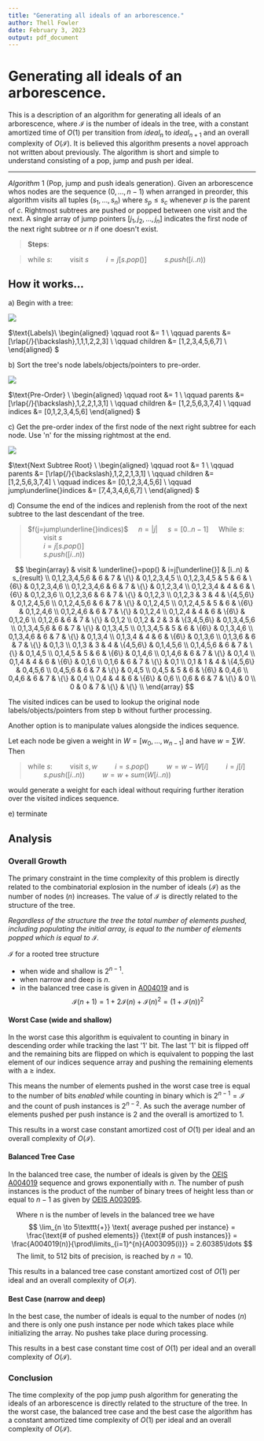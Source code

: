 ```yaml
---
title: "Generating all ideals of an arborescence."
author: Thell Fowler
date: February 3, 2023
output: pdf_document
---
```


# Generating all ideals of an arborescence.

This is a description of an algorithm for generating all ideals of an arborescence, where $\mathcal{I}$ is the number of ideals in the tree, with a constant amortized time of $O(1)$ per transition from $ideal_n$ to $ideal_{n+1}$ and an overall complexity of $O(\mathcal{I})$. It is believed this algorithm presents a novel approach not written about previously. The algorithm is short and simple to understand consisting of a pop, jump and push per ideal.

----

$Algorithm\ 1$ (Pop, jump and push ideals generation). Given an arborescence whos nodes are the sequence $(0, \ldots, n-1)$ when arranged in preorder, this algorithm visits all tuples $(s_1, \ldots, s_n)$ where $s_p \le s_c$ whenever $p$ is the parent of $c$. Rightmost subtrees are pushed or popped between one visit and the next. A single array of jump pointers $[j_1, j_2,\ldots,j_{n}]$ indicates the first node of the next right subtree or $n$ if one doesn't exist.


> **Steps**: 

> $\text{while } s$:
$\qquad\text{visit } s$
$\qquad i = j[s.pop()]$
$\qquad s.push([i..n))$

## How it works...

a) Begin with a tree:

<img src="./images/tree.svg">

$\text{Labels}\\
\begin{aligned}
\qquad root &= 1 \\
\qquad parents &= [\rlap{/}{\backslash},1,1,1,2,2,3] \\
\qquad children &= [1,2,3,4,5,6,7] \\
\end{aligned}
$

b) Sort the tree's node labels/objects/pointers to pre-order.


<img src="./images/pre-ordered-nodes.svg">

$\text{Pre-Order} \\
\begin{aligned}
\qquad root &= 1 \\
\qquad parents &= [\rlap{/}{\backslash},1,2,2,1,3,1] \\
\qquad children &= [1,2,5,6,3,7,4] \\
\qquad indices &= [0,1,2,3,4,5,6]
\end{aligned}
$

c) Get the pre-order index of the first node of the next right subtree for each node. Use 'n' for the missing rightmost at the end.

<img src="./images/jump-indices.svg">


$\text{Next Subtree Root} \\
\begin{aligned}
\qquad root &= 1 \\
\qquad parents &= [\rlap{/}{\backslash},1,2,2,1,3,1] \\
\qquad children &= [1,2,5,6,3,7,4] \\
\qquad indices &= [0,1,2,3,4,5,6] \\
\qquad jump\underline{}indices &= [7,4,3,4,6,6,7] \\
\end{aligned}
$

d) Consume the end of the indices and replenish from the root of the next subtree to the last descendant of the tree.

> $f(j=jump\underline{}indices)$
> $\quad n = |j|$
> $\quad s = [0..n-1]$
> $\quad \text{While } s$:  
$\qquad\text{visit } s$   
$\qquad i = j[s.pop()]$    
$\qquad s.push([i..n))$

$$
\begin{array}
    & visit & \underline{}=pop() & i=j[\underline{}] & [i..n) & s_{result} \\
    0,1,2,3,4,5,6   & 6 & 7 & \{\}        & 0,1,2,3,4,5 \\
    0,1,2,3,4,5     & 5 & 6 & \{6\}       & 0,1,2,3,4,6 \\
    0,1,2,3,4,6     & 6 & 7 & \{\}        & 0,1,2,3,4 \\
    0,1,2,3,4       & 4 & 6 & \{6\}       & 0,1,2,3,6 \\
    0,1,2,3,6       & 6 & 7 & \{\}        & 0,1,2,3 \\
    0,1,2,3         & 3 & 4 & \{4,5,6\}   & 0,1,2,4,5,6 \\
    0,1,2,4,5,6     & 6 & 7 & \{\}        & 0,1,2,4,5 \\
    0,1,2,4,5       & 5 & 6 & \{6\}       & 0,1,2,4,6 \\
    0,1,2,4,6       & 6 & 7 & \{\}        & 0,1,2,4 \\
    0,1,2,4         & 4 & 6 & \{6\}       & 0,1,2,6 \\
    0,1,2,6         & 6 & 7 & \{\}        & 0,1,2 \\
    0,1,2           & 2 & 3 & \{3,4,5,6\} & 0,1,3,4,5,6 \\
    0,1,3,4,5,6     & 6 & 7 & \{\}        & 0,1,3,4,5 \\
    0,1,3,4,5       & 5 & 6 & \{6\}       & 0,1,3,4,6 \\
    0,1,3,4,6       & 6 & 7 & \{\}        & 0,1,3,4 \\
    0,1,3,4         & 4 & 6 & \{6\}       & 0,1,3,6 \\
    0,1,3,6         & 6 & 7 & \{\}        & 0,1,3 \\
    0,1,3           & 3 & 4 & \{4,5,6\}   & 0,1,4,5,6 \\
    0,1,4,5,6       & 6 & 7 & \{\}        & 0,1,4,5 \\
    0,1,4,5         & 5 & 6 & \{6\}       & 0,1,4,6 \\
    0,1,4,6         & 6 & 7 & \{\}        & 0,1,4 \\
    0,1,4           & 4 & 6 & \{6\}       & 0,1,6 \\
    0,1,6           & 6 & 7 & \{\}        & 0,1 \\
    0,1             & 1 & 4 & \{4,5,6\}   & 0,4,5,6 \\
    0,4,5,6         & 6 & 7 & \{\}        & 0,4,5 \\
    0,4,5           & 5 & 6 & \{6\}       & 0,4,6 \\
    0,4,6           & 6 & 7 & \{\}        & 0,4 \\
    0,4             & 4 & 6 & \{6\}       & 0,6 \\
    0,6             & 6 & 7 & \{\}        & 0 \\
    0               & 0 & 7 & \{\}        & \{\} \\
\end{array}
$$

The visited indices can be used to lookup the original node labels/objects/pointers from step b without further processing.

Another option is to manipulate values alongside the indices sequence.

Let each node be given a weight in $W = [w_0,…,w_{n−1}]$ and have $w = \sum W$. Then

> $\text{while } s$:
$\qquad\text{visit } s, w$
$\qquad i = s.pop()$
$\qquad w = w - W[i]$
$\qquad i = j[i]$
$\qquad s.push([i..n))$
$\qquad w = w + sum(W[i..n))$

would generate a weight for each ideal without requiring further iteration over the visited indices sequence.

e) terminate


## Analysis

### Overall Growth

The primary constraint in the time complexity of this problem is directly related to the combinatorial explosion in the number of ideals $(\mathcal{I})$ as the number of nodes $(n)$ increases. The value of $\mathcal{I}$ is directly related to the structure of the tree.

_Regardless of the structure the tree the total number of elements pushed, including populating the initial array, is equal to the number of elements popped which is equal to $\mathcal{I}$._

$\mathcal{I}$ for a rooted tree structure
- when wide and shallow is $2^{n-1}$.
- when narrow and deep is $n$.
- in the balanced tree case is given in [A004019][1] and is
$$\mathcal{I}(n+1) = 1 + 2\mathcal{I}(n) + \mathcal{I}(n)^2 = (1+\mathcal{I}(n))^2$$

#### Worst Case (wide and shallow)

In the worst case this algorithm is equivalent to counting in binary in descending order while tracking the last '1' bit. The last '1' bit is flipped off and the remaining bits are flipped on which is equivalent to popping the last element of our indices sequence array and pushing the remaining elements with a $\ge$ index.

This means the number of elements pushed in the worst case tree is equal to the number of bits _enabled_ while counting in binary which is $2^{n-1} = \mathcal{I}$ and the count of push instances is $2^{n-2}$. As such the average number of elements pushed per push instance is $2$ and the overall is amortized to $1$.

This results in a worst case constant amortized cost of $O(1)$ per ideal and an overall complexity of $O(\mathcal{I})$.


#### Balanced Tree Case

In the balanced tree case, the number of ideals is given by the [OEIS A004019][1] sequence and grows exponentially with $n$. The number of push instances is the product of the number of binary trees of height less than or equal to $n-1$ as given by [OEIS A003095][2].

$\quad\text{Where n is the number of levels in the balanced tree we have}$
$$
\lim_{n \to 5\texttt{+}} \text{ average pushed per instance} = 
\frac{\text{# of pushed elements}}
{\text{# of push instances}} = \frac{A004019(n)}{\prod\limits_{i=1}^{n}{A003095(i)}}
 = 2.60385\ldots
$$
$\quad\text{The limit, to 512 bits of precision, is reached by } n=10.$

This results in a balanced tree case constant amortized cost of $O(1)$ per ideal and an overall complexity of $O(\mathcal{I})$.

#### Best Case (narrow and deep)

In the best case, the number of ideals is equal to the number of nodes $(n)$ and there is only one push instance per node which takes place while initializing the array. No pushes take place during processing.

This results in a best case constant time cost of $O(1)$ per ideal and an overall complexity of $O(\mathcal{I})$.


### Conclusion

The time complexity of the pop jump push algorithm for generating the ideals of an arborescence is directly related to the structure of the tree. In the worst case, the balanced tree case and the best case the algorithm has a constant amortized time complexity of $O(1)$ per ideal and an overall complexity of $O(\mathcal{I})$.


[1]:https://oeis.org/A004019 "OEIS - Number of rooted subtrees in binary tree of depth n."

[2]:https://oeis.org/A003095 "OEIS - Number of binary trees of height less than or equal to n."